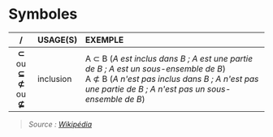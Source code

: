 # Symboles

|/|USAGE(S)|EXEMPLE|
|:--:|:--|:--|
|**⊂** ou **⊆**<br>**⊄** ou **⊈**|inclusion|A ⊂ B (_A est inclus dans B ; A est une partie de B ; A est un sous-ensemble de B_)<br>A ⊄ B (_A n'est pas inclus dans B ; A n'est pas une partie de B ; A n'est pas un sous-ensemble de B_)|

> _Source : [Wikipédia](https://fr.wikipedia.org/wiki/Table_de_symboles_math%C3%A9matiques)_
